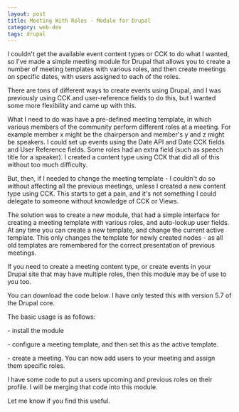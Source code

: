 ```yaml
---
layout: post
title: Meeting With Roles - Module for Drupal
category: web-dev
tags: drupal
---
```

<p>I couldn't get the available event content types or CCK to do what I wanted, so I've made a simple meeting module for Drupal that allows you to create a number of meeting templates with various roles, and then create meetings on specific dates, with users assigned to each of the roles.</p>

<!--break-->
<p>There are tons of different ways to create events using Drupal, and I was previously using CCK and user-reference fields to do this, but I wanted some more flexibility and came up with this.</p>
<p>What I need to do was have a pre-defined meeting template, in which various members of the community perform different roles at a meeting. For example member x might be the chairperson and member's y and z might be speakers. I could set up events using the Date API and Date CCK fields and User Reference fields. Some roles had an extra field (such as speech title for a speaker). I created a content type using CCK that did all of this without too much difficulty. </p>
<p>But, then, if I needed to change the meeting template - I couldn't do so without affecting all the previous meetings, unless I created a new content type using CCK. This starts to get a pain, and it's not something I could delegate to someone without knowledge of CCK or Views.</p>
<p>The solution was to create a new module, that had a simple interface for creating a meeting template with various roles, and auto-lookup user fields. At any time you can create a new template, and change the current active template. This only changes the template for newly created nodes - as all old templates are remembered for the correct presentation of previous meetings.</p>
<p>If you need to create a meeting content type, or create events in your Drupal site that may have multiple roles, then this module may be of use to you too.</p>
<p>You can download the code below. I have only tested this with version 5.7 of the Drupal core.</p>
<p>The basic usage is as follows:</p>
<p>- install the module</p>
<p>- configure a meeting template, and then set this as the active template.</p>
<p>- create a meeting. You can now add users to your meeting and assign them specific roles.</p>
<p>I have some code to put a users upcoming and previous roles on their profile. I will be merging that code into this module.</p>
<p>Let me know if you find this useful.</p>
